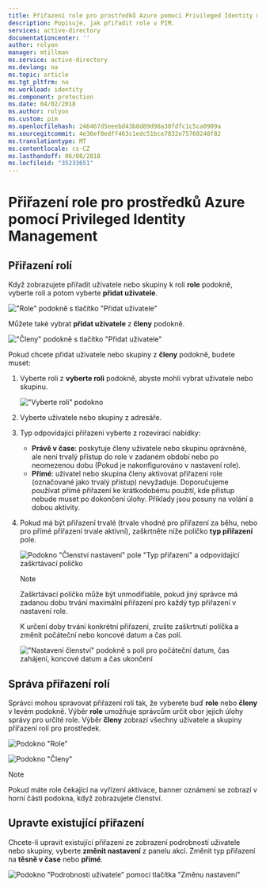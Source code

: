 ```yaml
---
title: Přiřazení role pro prostředků Azure pomocí Privileged Identity managementu | Microsoft Docs
description: Popisuje, jak přiřadit role v PIM.
services: active-directory
documentationcenter: ''
author: rolyon
manager: mtillman
ms.service: active-directory
ms.devlang: na
ms.topic: article
ms.tgt_pltfrm: na
ms.workload: identity
ms.component: protection
ms.date: 04/02/2018
ms.author: rolyon
ms.custom: pim
ms.openlocfilehash: 246467d5eeebd43b8d89d98a30fdfc1c5ca0909a
ms.sourcegitcommit: 4e36ef0edff463c1edc51bce7832e75760248f82
ms.translationtype: MT
ms.contentlocale: cs-CZ
ms.lasthandoff: 06/08/2018
ms.locfileid: "35233651"
---
```

# <a name="assign-roles-for-azure-resources-by-using-privileged-identity-management"></a>Přiřazení role pro prostředků Azure pomocí Privileged Identity Management

## <a name="assign-roles"></a>Přiřazení rolí

Když zobrazujete přiřadit uživatele nebo skupiny k roli **role** podokně, vyberte roli a potom vyberte **přidat uživatele**. 

!["Role" podokně s tlačítko "Přidat uživatele"](media/azure-pim-resource-rbac/rbac-assign-roles-1.png)

Můžete také vybrat **přidat uživatele** z **členy** podokně.

!["Členy" podokně s tlačítko "Přidat uživatele"](media/azure-pim-resource-rbac/rbac-assign-roles-2.png)


Pokud chcete přidat uživatele nebo skupiny z **členy** podokně, budete muset: 

1. Vyberte roli z **vyberte roli** podokně, abyste mohli vybrat uživatele nebo skupinu.

   !["Vyberte roli" podokno](media/azure-pim-resource-rbac/rbac-assign-roles-select-role.png)

2. Vyberte uživatele nebo skupiny z adresáře.

3. Typ odpovídající přiřazení vyberte z rozevírací nabídky: 

   - **Právě v čase**: poskytuje členy uživatele nebo skupinu oprávněné, ale není trvalý přístup do role v zadaném období nebo po neomezenou dobu (Pokud je nakonfigurováno v nastavení role). 
   - **Přímé**: uživatel nebo skupina členy aktivovat přiřazení role (označované jako trvalý přístup) nevyžaduje. Doporučujeme používat přímé přiřazení ke krátkodobému použití, kde přístup nebude muset po dokončení úlohy. Příklady jsou posuny na volání a dobou aktivity.

4. Pokud má být přiřazení trvalé (trvale vhodné pro přiřazení za běhu, nebo pro přímé přiřazení trvale aktivní), zaškrtněte níže políčko **typ přiřazení** pole.

   ![Podokno "Členství nastavení" pole "Typ přiřazení" a odpovídající zaškrtávací políčko](media/azure-pim-resource-rbac/rbac-assign-roles-settings.png)

   >[!NOTE]
   >Zaškrtávací políčko může být unmodifiable, pokud jiný správce má zadanou dobu trvání maximální přiřazení pro každý typ přiřazení v nastavení role.

   K určení doby trvání konkrétní přiřazení, zrušte zaškrtnutí políčka a změnit počáteční nebo koncové datum a čas polí.

   !["Nastavení členství" podokně s polí pro počáteční datum, čas zahájení, koncové datum a čas ukončení](media/azure-pim-resource-rbac/rbac-assign-roles-duration.png)


## <a name="manage-role-assignments"></a>Správa přiřazení rolí

Správci mohou spravovat přiřazení rolí tak, že vyberete buď **role** nebo **členy** v levém podokně. Výběr **role** umožňuje správcům určit obor jejich úlohy správy pro určité role. Výběr **členy** zobrazí všechny uživatele a skupiny přiřazení rolí pro prostředek.

![Podokno "Role"](media/azure-pim-resource-rbac/rbac-assign-roles-roles.png)

![Podokno "Členy"](media/azure-pim-resource-rbac/rbac-assign-roles-members.png)

>[!NOTE]
Pokud máte role čekající na vyřízení aktivace, banner oznámení se zobrazí v horní části podokna, když zobrazujete členství.


## <a name="modify-existing-assignments"></a>Upravte existující přiřazení

Chcete-li upravit existující přiřazení ze zobrazení podrobností uživatele nebo skupiny, vyberte **změnit nastavení** z panelu akcí. Změnit typ přiřazení na **těsně v čase** nebo **přímé**.

![Podokno "Podrobnosti uživatele" pomocí tlačítka "Změnu nastavení"](media/azure-pim-resource-rbac/rbac-assign-role-manage.png)
